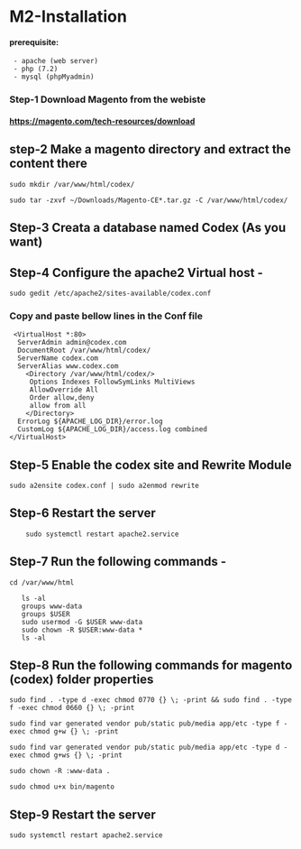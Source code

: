 #         M2-Installation
####    prerequisite:
     - apache (web server)
     - php (7.2)
     - mysql (phpMyadmin)

### Step-1 Download Magento from the webiste
#### https://magento.com/tech-resources/download

## step-2 Make a magento directory and extract the content there
```
sudo mkdir /var/www/html/codex/
```
```
sudo tar -zxvf ~/Downloads/Magento-CE*.tar.gz -C /var/www/html/codex/
```
## Step-3 Creata a database named Codex (As you want)
## Step-4 Configure the apache2 Virtual host -
```
sudo gedit /etc/apache2/sites-available/codex.conf
 ```
 ### Copy and paste bellow lines in the Conf file
 ```
  <VirtualHost *:80>
   ServerAdmin admin@codex.com
   DocumentRoot /var/www/html/codex/
   ServerName codex.com
   ServerAlias www.codex.com
     <Directory /var/www/html/codex/>
      Options Indexes FollowSymLinks MultiViews
      AllowOverride All
      Order allow,deny
      allow from all
     </Directory>
   ErrorLog ${APACHE_LOG_DIR}/error.log
   CustomLog ${APACHE_LOG_DIR}/access.log combined
 </VirtualHost>
 ```
 ## Step-5 Enable the codex site and Rewrite Module
 ``` 
 sudo a2ensite codex.conf | sudo a2enmod rewrite
 ```
 ## Step-6 Restart the server
 ```
     sudo systemctl restart apache2.service
 ```
 ## Step-7 Run the following commands -

 ```
cd /var/www/html

	ls -al
	groups www-data
	groups $USER
	sudo usermod -G $USER www-data
	sudo chown -R $USER:www-data *
	ls -al
  ```
  ## Step-8 Run the following commands for magento (codex) folder properties

  ```
sudo find . -type d -exec chmod 0770 {} \; -print && sudo find . -type f -exec chmod 0660 {} \; -print
	
sudo find var generated vendor pub/static pub/media app/etc -type f -exec chmod g+w {} \; -print

sudo find var generated vendor pub/static pub/media app/etc -type d -exec chmod g+ws {} \; -print

sudo chown -R :www-data .

sudo chmod u+x bin/magento
```
## Step-9 Restart the server
```
sudo systemctl restart apache2.service
```

        

